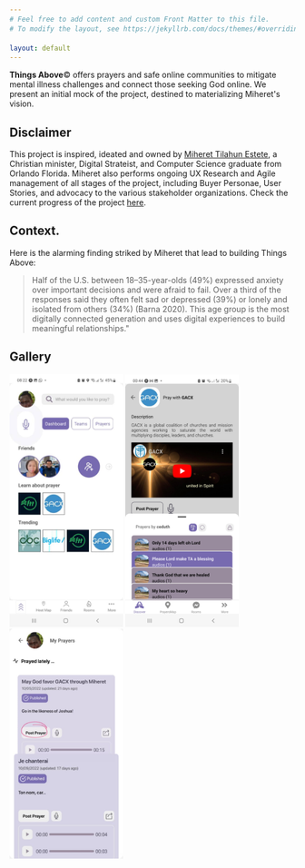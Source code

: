 ```yaml
---
# Feel free to add content and custom Front Matter to this file.
# To modify the layout, see https://jekyllrb.com/docs/themes/#overriding-theme-defaults

layout: default
---
```


**Things Above**&copy; offers prayers and safe online communities to mitigate mental illness challenges and connect those seeking God online. We present an initial mock of the project, destined to materializing Miheret's vision.


## Disclaimer

This project is inspired, ideated and owned by [Miheret Tilahun Estete][miheret-homepage], a Christian minister, Digital Strateist, and Computer Science graduate from Orlando Florida.
Miheret also performs ongoing UX Research and Agile management of all stages of the project,
including Buyer Personae, User Stories, and advocacy to the various stakeholder organizations.
Check the current progress of the project [here][ta-progress-url].


## Context.

Here is the alarming finding striked by Miheret that lead to building Things Above:

> Half of the U.S. between 18–35-year-olds (49%) expressed anxiety over important
> decisions and were afraid to fail. Over a third of the responses said they often felt sad or
> depressed (39%) or lonely and isolated from others (34%) (Barna 2020). This age group
> is the most digitally connected generation and uses digital experiences to build
> meaningful relationships."

## Gallery


<!-- | ![home](./assets/screenshot-home.jpeg) ![prayers](./assets/screnshot-prayers.jpeg) | ![pray](./assets/screenshot-pray.jpg) |  -->

<style>
.screenshot {
  width: 200px;
  height: auto;
}
</style>

<img src="./assets/screenshot-home.jpeg" alt="home" class="screenshot">
<img src="./assets/screenshot-pray.jpg" alt="pray" class="screenshot">
<img src="./assets/screnshot-prayers.jpeg" alt="prayers" class="screenshot">

<br/><br/>




[miheret-homepage]: https://www.miheret.com/
[ta-progress-url]: https://jekyllrb.com/docs/home
